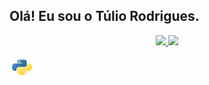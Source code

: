 ## Olá! Eu sou o Túlio Rodrigues.
<div align="center">
  <a href="https://github.com/tuliorav">
  <img height="180em" src="https://github-readme-stats.vercel.app/api?username=tuliorav&show_icons=true&theme=dark&include_all_commits=true&count_private=true"/>   
  <img height="180em" src="https://github-readme-stats.vercel.app/api/top-langs/?username=tuliorav&layout=compact&langs_count=7&theme=dark"/>
</div>
  
 </div>
<div style="display: inline_block"><br>
  <img align="center" alt="Rafa-Python" height="30" width="40" src="https://raw.githubusercontent.com/devicons/devicon/master/icons/python/python-original.svg">
</div>
  
  
